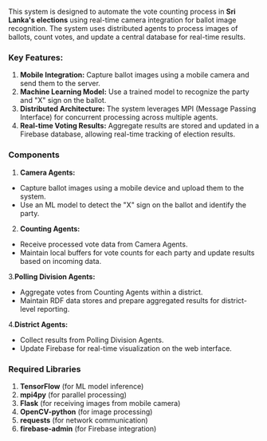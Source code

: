 This system is designed to automate the vote counting process in **Sri Lanka's elections** using real-time camera integration for ballot image recognition. The system uses distributed agents to process images of ballots, count votes, and update a central database for real-time results.

### Key Features:

1. **Mobile Integration:** Capture ballot images using a mobile camera and send them to the server.
2. **Machine Learning Model:** Use a trained model to recognize the party and "X" sign on the ballot.
3. **Distributed Architecture:** The system leverages MPI (Message Passing Interface) for concurrent processing across multiple agents.
4. **Real-time Voting Results:** Aggregate results are stored and updated in a Firebase database, allowing real-time tracking of election results. 

### Components

1. **Camera Agents:** 

- Capture ballot images using a mobile device and upload them to the system.
- Use an ML model to detect the "X" sign on the ballot and identify the party.

2. **Counting Agents:**

- Receive processed vote data from Camera Agents.
- Maintain local buffers for vote counts for each party and update results based on incoming data.

3.**Polling Division Agents:**

- Aggregate votes from Counting Agents within a district.
- Maintain RDF data stores and prepare aggregated results for district-level reporting.

4.**District Agents:**

- Collect results from Polling Division Agents.
- Update Firebase for real-time visualization on the web interface.

### Required Libraries

1. **TensorFlow** (for ML model inference)
2. **mpi4py** (for parallel processing)
3. **Flask** (for receiving images from mobile camera)
4. **OpenCV-python** (for image processing)
5. **requests** (for network communication)
6. **firebase-admin** (for Firebase integration)
